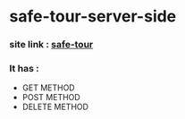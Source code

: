 # safe-tour-server-side
### site link : [safe-tour](https://safe-tour.web.app/)
### It has :
* GET METHOD
* POST METHOD
* DELETE METHOD
